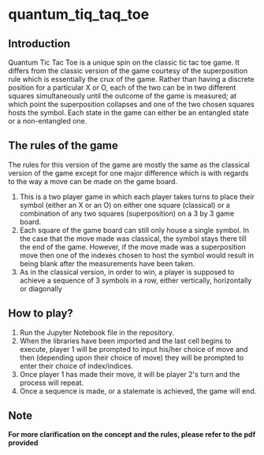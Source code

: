 # quantum_tiq_taq_toe
## Introduction
Quantum Tic Tac Toe is a unique spin on the classic tic tac toe game. It differs from the classic version of
the game courtesy of the superposition rule which is essentially the crux of the game. Rather than having
a discrete position for a particular X or O, each of the two can be in two different squares simultaneously
until the outcome of the game is measured; at which point the superposition collapses and one of the two
chosen squares hosts the symbol. Each state in the game can either be an entangled state or a non-entangled
one.

## The rules of the game
The rules for this version of the game are mostly the same as the classical version of the game except for one major difference which is with
regards to the way a move can be made on the game board.
1. This is a two player game in which each player takes turns to place their symbol (either an X or an O) on either one square (classical) or a combination of any two squares (superposition) on a 3 by 3 game board.
2. Each square of the game board can still only house a single symbol. In the case that the move made was classical, the symbol stays there till the end of the game. However, if the move made was a superposition move then one of the indexes chosen to host the symbol would result in being blank after the measurements have been taken.
3. As in the classical version, in order to win, a player is supposed to achieve a sequence of 3 symbols in a row, either vertically, horizontally or diagonally

## How to play?
1. Run the Jupyter Notebook file in the repository.
2. When the libraries have been imported and the last cell begins to execute, player 1 will be prompted to input his/her choice of move and then (depending upon their choice of move) they will be prompted to enter their choice of index/indices.
3. Once player 1 has made their move, it will be player 2's turn and the process will repeat.
4. Once a sequence is made, or a stalemate is achieved, the game will end.

## Note
**For more clarification on the concept and the rules, please refer to the pdf provided**
